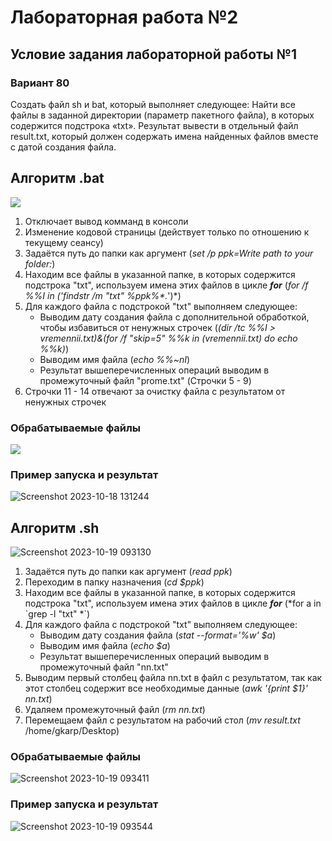# Лабораторная работа №2
##  Условие задания лабораторной работы №1
### Вариант 80
Создать файл sh и bat, который выполняет следующее: 
Найти все файлы в заданной директории (параметр пакетного файла), в которых содержится подстрока «txt». Результат вывести в отдельный файл result.txt, который должен содержать имена найденных файлов вместе с датой создания файла.
## Алгоритм .bat
![](https://github.com/iis-32170x/RPIIS/assets/144227421/24c6b8eb-1dc5-404c-996d-aab6ae8c59be)
1. Отключает вывод комманд в консоли
2. Изменение кодовой страницы (действует только по отношению к текущему сеансу)
3. Задаётся путь до папки как аргумент (*set /p ppk=Write path to your folder:*)
4. Находим все файлы в указанной папке, в которых содержится подстрока "txt", используем имена этих файлов в цикле ***for*** (*for /f %%I in ('findstr /m "txt" %ppk%\*.*')*)
5. Для каждого файла с подстрокой "txt" выполняем следующее:
   - Выводим дату создания файла с дополнительной обработкой, чтобы избавиться от ненужных строчек (*(dir /tc %%I > vremennii.txt)&(for /f "skip=5" %%k in (vremennii.txt) do echo %%k)*) 
   - Выводим имя файла (*echo %%~nI*)
   - Результат вышеперечисленных операций выводим в промежуточный файл "prome.txt" (Строчки 5 - 9)
6. Строчки 11 - 14 отвечают за очистку файла с результатом от ненужных строчек
### Обрабатываемые файлы
![](https://github.com/iis-32170x/RPIIS/assets/144227421/ec9fb7c8-85d9-4ebc-93cc-d7c469ba0f8e)
### Пример запуска и результат
![Screenshot 2023-10-18 131244](https://github.com/iis-32170x/RPIIS/assets/144227421/b696d510-deea-4e75-a87d-7d809ff6c09e)
## Алгоритм .sh
![Screenshot 2023-10-19 093130](https://github.com/iis-32170x/RPIIS/assets/144227421/7410fb4f-21db-422c-a6ab-7c514f3465cd)
1. Задаётся путь до папки как аргумент (*read ppk*)
2. Переходим в папку назначения (*cd $ppk*)
3. Находим все файлы в указанной папке, в которых содержится подстрока "txt", используем имена этих файлов в цикле ***for*** (*for a in \`grep -l "txt" *\`)
4. Для каждого файла с подстрокой "txt" выполняем следующее:
   - Выводим дату создания файла (*stat --format='%w' $a*) 
   - Выводим имя файла (*echo $a*)
   - Результат вышеперечисленных операций выводим в промежуточный файл "nn.txt"
5. Выводим первый столбец файла nn.txt в файл с результатом, так как этот столбец содержит все необходимые данные (*awk '{print $1}' nn.txt*)
6. Удаляем промежуточный файл (*rm nn.txt*)
7. Перемещаем файл с результатом на рабочий стол (*mv result.txt* /home/gkarp/Desktop)
### Обрабатываемые файлы
![Screenshot 2023-10-19 093411](https://github.com/iis-32170x/RPIIS/assets/144227421/76f987d6-c879-4cb2-b9a5-3238d17b4e5c)
### Пример запуска и результат
![Screenshot 2023-10-19 093544](https://github.com/iis-32170x/RPIIS/assets/144227421/3a84b38c-83fd-4ba5-8b9c-89f4ee9ee3d2)



